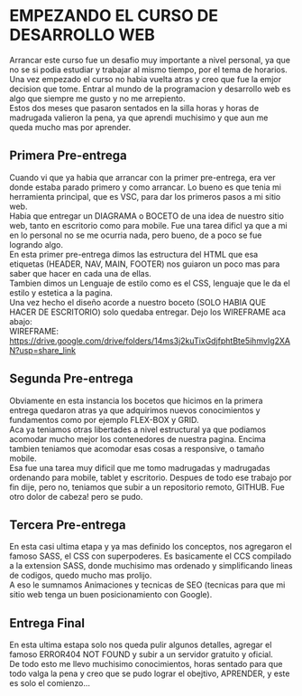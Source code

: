 # EMPEZANDO EL CURSO DE DESARROLLO WEB
Arrancar este curso fue un desafio muy importante a nivel personal, ya que no se si podia estudiar y trabajar al mismo tiempo, por el tema de horarios. <br>
Una vez empezado el curso no habia vuelta atras y creo que fue la emjor decision que tome. Entrar al mundo de la programacion y desarrollo web es algo que siempre me gusto y no me arrepiento.<br>
Estos dos meses que pasaron sentados en la silla horas y horas de madrugada valieron la pena, ya que aprendi muchisimo y que aun me queda mucho mas por aprender.<br>

## Primera Pre-entrega
Cuando vi que ya habia que arrancar con la primer pre-entrega, era ver donde estaba parado primero y como arrancar. Lo bueno es que tenia mi herramienta princìpal, que es VSC, para dar los primeros pasos a mi sitio web. <br>
Habia que entregar un DIAGRAMA o BOCETO de una idea de nuestro sitio web, tanto en escritorio como para mobile. Fue una tarea dificl ya que a mi en lo personal no se me ocurria nada, pero bueno, de a poco se fue logrando algo.<br>
En esta primer pre-entrega dimos las estructura del HTML que esa etiquetas (HEADER, NAV, MAIN, FOOTER) nos guiaron un poco mas para saber que hacer en cada una de ellas.<br>
Tambien dimos un Lenguaje de estilo como es el CSS, lenguaje que le da el estilo y estetica a la pagina.<br>
Una vez hecho el diseño acorde a nuestro boceto (SOLO HABIA QUE HACER DE ESCRITORIO) solo quedaba entregar. Dejo los WIREFRAME aca abajo:<br>
WIREFRAME: https://drive.google.com/drive/folders/14ms3j2kuTixGdjfphtBte5ihmvIg2XAN?usp=share_link 

## Segunda Pre-entrega
Obviamente en esta instancia los bocetos que hicimos en la primera entrega quedaron atras ya que adquirimos nuevos conocimientos y fundamentos como por ejemplo FLEX-BOX y GRID.<br>
Aca ya teniamos otras libertades a nivel estructural ya que podiamos acomodar mucho mejor los contenedores de nuestra pagina. Encima tambien teniamos que acomodar esas cosas a responsive, o tamaño mobile.<br> 
Esa fue una tarea muy dificil que me tomo madrugadas y madrugadas ordenando para mobile, tablet y escritorio. Despues de todo ese trabajo por fin dije, pero no, teniamos que subir a un repositorio remoto, GITHUB. Fue otro dolor de cabeza! pero se pudo.

## Tercera Pre-entrega
En esta casi ultima etapa y ya mas definido los conceptos, nos agregaron el famoso SASS, el CSS con superpoderes. Es basicamente el CCS compilado a la extension SASS, donde muchisimo mas ordenado y simplificando lineas de codigos, quedo mucho mas prolijo.<br>
A eso le sumnamos Animaciones y tecnicas de SEO (tecnicas para que mi sitio web tenga un buen posicionamiento con Google).


## Entrega Final
En esta ultima estapa solo nos queda pulir algunos detalles, agregar el famoso ERROR404 NOT FOUND y subir a un servidor gratuito y oficial.<br>
De todo esto me llevo muchisimo conocimientos, horas sentado para que todo valga la pena y creo que se pudo lograr el obejtivo, APRENDER, y este es solo el comienzo...
